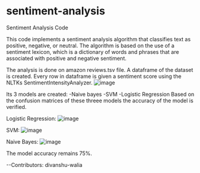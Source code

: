 # sentiment-analysis
Sentiment Analysis Code

This code implements a sentiment analysis algorithm that classifies text as positive, negative, or neutral. 
The algorithm is based on the use of a sentiment lexicon, which is a dictionary of words and phrases that are associated with positive and negative sentiment.

The analysis is done on amazon reviews.tsv file.
A dataframe of the dataset is created.
Every row in dataframe is given a sentiment score using the NLTKs SentimentIntensityAnalyzer.
![image](https://github.com/SubhanshuWalia/sentiment-analysis/assets/150337661/56993546-c452-4e9c-9855-656555b95653)

Its 3 models are created:
-Naive bayes
-SVM
-Logistic Regression
Based on the confusion matrices of these threee models the accuracy of the model is verified.

Logistic Regression:
![image](https://github.com/SubhanshuWalia/sentiment-analysis/assets/150337661/cff0e1c6-1e2d-48bf-b70f-62f29f90e429)

SVM:
![image](https://github.com/SubhanshuWalia/sentiment-analysis/assets/150337661/a03c7bb3-c0b2-4296-8636-b209c10f4840)

Naive Bayes:
![image](https://github.com/SubhanshuWalia/sentiment-analysis/assets/150337661/c241b7d6-21be-4d39-b153-96bc4c60167d)

The model accuracy remains 75%.

--Contributors: divanshu-walia

